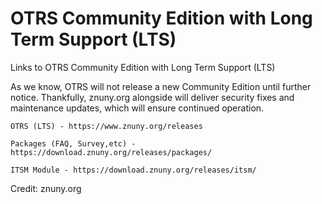 # OTRS Community Edition with Long Term Support (LTS)
Links to OTRS Community Edition with Long Term Support (LTS)

As we know, OTRS will not release a new Community Edition until further notice. 
Thankfully, znuny.org alongside will deliver security fixes and maintenance updates, which will ensure continued operation.

	OTRS (LTS) - https://www.znuny.org/releases    
	
	Packages (FAQ, Survey,etc) - https://download.znuny.org/releases/packages/    
	
	ITSM Module - https://download.znuny.org/releases/itsm/        

Credit: znuny.org  

